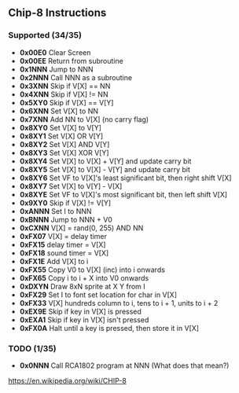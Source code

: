 ## Chip-8 Instructions

### Supported (34/35)

 - **0x00E0** Clear Screen
 - **0x00EE** Return from subroutine
 - **0x1NNN** Jump to NNN
 - **0x2NNN** Call NNN as a subroutine
 - **0x3XNN** Skip if V[X] == NN
 - **0x4XNN** Skip if V[X] != NN
 - **0x5XY0** Skip if V[X] == V[Y]
 - **0x6XNN** Set V[X] to NN
 - **0x7XNN** Add NN to V[X] (no carry flag)
 - **0x8XY0** Set V[X] to V[Y]
 - **0x8XY1** Set V[X] OR V[Y]
 - **0x8XY2** Set V[X] AND V[Y]
 - **0x8XY3** Set V[X] XOR V[Y]
 - **0x8XY4** Set V[X] to V[X] + V[Y] and update carry bit
 - **0x8XY5** Set V[X] to V[X] - V[Y] and update carry bit
 - **0x8XY6** Set VF to V[X]'s least significant bit, then right shift V[X]
 - **0x8XY7** Set V[X] to V[Y] - V[X]
 - **0x8XYE** Set VF to V[X]'s most significant bit, then left shift V[X]
 - **0x9XY0** Skip if V[X] != V[Y]
 - **0xANNN** Set I to NNN
 - **0xBNNN** Jump to NNN + V0
 - **0xCXNN** V[X] = rand(0, 255) AND NN
 - **0xFX07** V[X] = delay timer
 - **0xFX15** delay timer = V[X]
 - **0xFX18** sound timer = V[X]
 - **0xFX1E** Add V[X] to i
 - **0xFX55** Copy V0 to V[X] (inc) into i onwards
 - **0xFX65** Copy i to i + X into V0 onwards
 - **0xDXYN** Draw 8xN sprite at X Y from I
 - **0xFX29** Set I to font set location for char in V[X]
 - **0xFX33** V[X] hundreds column to i, tens to i + 1, units to i + 2
 - **0xEX9E** Skip if key in V[X] is pressed
 - **0xEXA1** Skip if key in V[X] isn't pressed
 - **0xFX0A** Halt until a key is pressed, then store it in V[X]

### TODO (1/35)

 - **0x0NNN** Call RCA1802 program at NNN (What does that mean?)


https://en.wikipedia.org/wiki/CHIP-8
